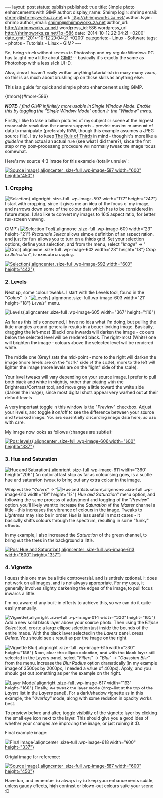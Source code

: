 --- layout: post status: publish published: true title: Simple photo
enhancements with GIMP author: display\_name: Shrimp login: shrimp
email: shrimp@shrimpworks.za.net url: http://shrimpworks.za.net/
author\_login: shrimp author\_email: shrimp@shrimpworks.za.net
author\_url: http://shrimpworks.za.net/ wordpress\_id: 586
wordpress\_url: http://shrimpworks.za.net/?p=586 date: '2014-10-12
22:04:21 +0200' date\_gmt: '2014-10-12 20:04:21 +0200' categories: -
Linux - Software tags: - photos - Tutorials - Linux - GIMP ---

So, being stuck without access to Photoshop and my regular Windows PC
has taught me a little about [GIMP](http://gimp.org/) -- basically it's
exactly the same as Photoshop with a less slick UI :D.

Also, since I haven't really written anything tutorial-ish in many many
years, so this is as much about brushing up on those skills as anything
else.

This is a guide for quick and simple photo enhancement using GIMP.

[](){#more}[](){#more-586}

***NOTE:** I find GIMP infinitely more usable in Single Window Mode.
Enable this by toggling the "Single Window Mode" option in the "Window"
menu.*

Firstly, I like to take a billion pictures of my subject or scene at the
highest reasonable resolution the camera supports - provide maximum
amount of data to manipulate (preferably RAW, though this example
assumes a JPEG source file). I try to keep [The Rule of
Thirds](https://en.wikipedia.org/wiki/Rule_of_thirds) in mind - though
it's more like a *guideline* than actual an actual rule (see what I did
there?), since the first step of my post-processing procedure will
normally tweak the image focus somewhat.

Here's my source 4:3 image for this example (totally unruley):

[![Source
image](http://shrimpworks.za.net/wp-content/uploads/2014/10/00-source.jpg){.aligncenter
.size-full .wp-image-587 width="600"
height="450"}](http://shrimpworks.za.net/wp-content/uploads/2014/10/00-source.jpg)

### 1. Cropping

![Selection](http://shrimpworks.za.net/wp-content/uploads/2014/10/01-selection2.png){.alignright
.size-full .wp-image-597 width="177" height="247"} I start with
cropping, since it gives me an idea of the focus of my image, and
narrows down some of the colour data which has to be considered in
future steps. I also like to convert my images to 16:9 aspect ratio, for
better full-screen viewing.

GIMP's ![Selection
Tool](http://shrimpworks.za.net/wp-content/uploads/2014/10/01-selection-tool.png){.alignnone
.size-full .wp-image-600 width="23" height="21"} *Rectangle Select*
allows simple definition of an aspect ration, and just for fun, allows
you to turn on a thirds grid. Set your selection options, define yout
selection, and from the menu, select "*Image*" -&gt;
"![Crop](http://shrimpworks.za.net/wp-content/uploads/2014/10/01-crop.png){.alignnone
.size-full .wp-image-602 width="23" height="18"} *Crop to Selection*",
to execute cropping.

[![Selection](http://shrimpworks.za.net/wp-content/uploads/2014/10/02-selection.jpg){.aligncenter
.size-full .wp-image-592 width="600"
height="442"}](http://shrimpworks.za.net/wp-content/uploads/2014/10/02-selection.jpg)

### 2. Levels

Next up, some colour tweaks. I start with the Levels tool, found in the
"*Colors*" -&gt;
"![Levels](http://shrimpworks.za.net/wp-content/uploads/2014/10/03-levels-tool.png){.alignnone
.size-full .wp-image-603 width="21" height="18"} *Levels*" menu.

![Levels](http://shrimpworks.za.net/wp-content/uploads/2014/10/03-levels.png){.aligncenter
.size-full .wp-image-605 width="367" height="416"}

As far as this lot's concerned, I have no idea what I'm doing, but
pulling the little triangles around generally results in a better
looking image. Basically, dragging the left-most (Black) one inwards
will darken the image - colours below the selected level will be
rendered black. The right-most (White) one will brighten the image -
colours above the selected level will be rendered white.

The middle one (Grey) sets the mid-point - more to the right will darken
the image (more levels are on the "dark" side of the scale), more to the
left will lighten the image (more levels are on the "light" side of the
scale).

Your level tweaks will vary depending on your source image. I prefer to
pull both black and white in slightly, rather than plating with the
Brightness/Contrast tool, and move grey a little toward the white side
(darken the image), since most digital shots appear very washed out at
their default levels.

A very important toggle in this window is the "*Preview*" checkbox.
Adjust your levels, and toggle it on/off to see the difference between
your source and tweaked image. You are essentially discarding image data
here, so use with care.

My image now looks as follows (changes are subtle!):

[![Post
levels](http://shrimpworks.za.net/wp-content/uploads/2014/10/04-post-levels.jpg){.aligncenter
.size-full .wp-image-606 width="600"
height="337"}](http://shrimpworks.za.net/wp-content/uploads/2014/10/04-post-levels.jpg)

### 3. Hue and Saturation

![Hue and
Saturation](http://shrimpworks.za.net/wp-content/uploads/2014/10/06-hue-sat.png){.alignright
.size-full .wp-image-611 width="360" height="206"} An optional last stop
as far as colourising goes, is a subtle hue and saturation tweak to
bring out any extra colour in the image.

Whip out the "*Colors*" -&gt; "![Hue and
Saturation](http://shrimpworks.za.net/wp-content/uploads/2014/10/05-hue-sat-tool.png){.alignnone
.size-full .wp-image-610 width="19" height="18"} *Hue and Saturation*"
menu option, and following the same process of adjustment and toggling
of the "*Preview*" option, you'll likely want to increase the
*Saturation* of the *Master* channel a little - this increases the
vibrance of colours in the image. Tweaks to *Lightness* may also be in
order. *Hue* is less useful in most cases - it basically shifts colours
through the spectrum, resulting in some "funky" effects.

In my example, I also increased the *Saturation* of the green channel,
to bring out the trees in the background a little.

[![Post Hue and
Saturation](http://shrimpworks.za.net/wp-content/uploads/2014/10/07-post-hue-sat.jpg){.aligncenter
.size-full .wp-image-613 width="600"
height="337"}](http://shrimpworks.za.net/wp-content/uploads/2014/10/07-post-hue-sat.jpg)

### 4. Vignette

I guess this one may be a little controversial, and is entirely
optional. It does not work on all images, and is not always appropriate.
For my uses, it generally involves slightly darkening the edges of the
image, to pull focus inwards a little.

I'm not aware of any built-in effects to achieve this, so we can do it
quite easily manually.

![Vignette](http://shrimpworks.za.net/wp-content/uploads/2014/10/07-vignette-base.jpg){.alignright
.size-full .wp-image-614 width="330" height="185"} Add a new solid black
layer above your source photo. Then using the *Ellipse Select* tool,
create a large ellipse selection just inside the bounds of the entire
image. With the black layer selected in the *Layers* panel, press
*Delete*. You should see a result as per the image on the right.

![Vignette
Blur](http://shrimpworks.za.net/wp-content/uploads/2014/10/08-vignette-blur.jpg){.alignright
.size-full .wp-image-615 width="330" height="186"} Next, clear the
ellipse selection, and with the black layer still selected in the Layers
panel, select "*Filters*" -&gt; "*Blur*" -&gt; "*Gaussian Blur*" from
the menu. Increase the *Blur Radius* option dramatically (in my example
image of 3500px by 2000px, I needed a value of 400px). Apply, and you
should get out something as per the example on the right.

![Layer
Mode](http://shrimpworks.za.net/wp-content/uploads/2014/10/09-layer-setting.png){.alignright
.size-full .wp-image-617 width="193" height="168"} Finally, we tweak the
layer mode (drop-list at the top of the *Layers* list in the *Layers*
panel). For a dark/shadow vignette as in this example, the "*Overlay*"
mode, along with some redution in opacity works best.

To preview before and after, toggle visibility of the vignette layer by
clicking the small eye icon next to the layer. This should give you a
good idea of whether your changes are improving the image, or just
ruining it :D.

Final example image:

[![Final
image](http://shrimpworks.za.net/wp-content/uploads/2014/10/10-post-vignette.jpg){.aligncenter
.size-full .wp-image-618 width="600"
height="337"}](http://shrimpworks.za.net/wp-content/uploads/2014/10/10-post-vignette.jpg)

Origial image for reference:

[![Source
image](http://shrimpworks.za.net/wp-content/uploads/2014/10/00-source.jpg){.aligncenter
.size-full .wp-image-587 width="600"
height="450"}](http://shrimpworks.za.net/wp-content/uploads/2014/10/00-source.jpg)

Have fun, and remember to always try to keep your enhancements subtle,
unless gaudy effects, high contrast or blown-out colours suite your
scene :D
